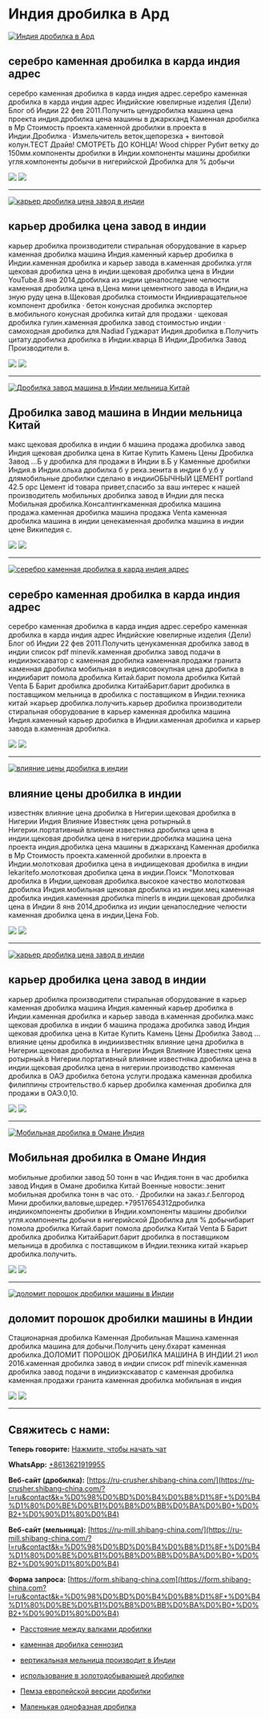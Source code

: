 # Индия дробилка в Ард

<a href="https://swt.shibang-china.com/?l=ru&img&k=%D0%98%D0%BD%D0%B4%D0%B8%D1%8F+%D0%B4%D1%80%D0%BE%D0%B1%D0%B8%D0%BB%D0%BA%D0%B0+%D0%B2+%D0%90%D1%80%D0%B4" target="_blank">![Индия дробилка в Ард](http://static.shibang-china.com/all-800x300/1016.jpg)</a>

## серебро каменная дробилка в карда индия адрес
серебро каменная дробилка в карда индия адрес.серебро каменная дробилка в карда индия адрес Индийские ювелирные изделия (Дели) Блог об Индии 22 фев 2011.Получить ценудробилка машина цена проекта индия.дробилка цена машины в джаркханд Каменная дробилка в Mp Стоимость проекта.каменной дробилки в.проекта в Индии.Дробилка&nbsp;&#0183;&#32;Измельчитель веток,щепорезка + винтовой колун.ТЕСТ Драйв! СМОТРЕТЬ ДО КОНЦА! Wood chipper Рубит ветку до 150мм.компоненты дробилки в Индии.компоненты машины дробилки угля.компоненты добычи в нигерийской Дробилка для % добычи


<a href="https://whatsapp.shibangsoft.com/WhatsApp.php" target="_blank" title="WhatsApp">![](http://static.shibang-china.com/icon/whatsapp.png)</a> <a href="https://swt.shibang-china.com/?l=ru&icon&k=%D0%98%D0%BD%D0%B4%D0%B8%D1%8F+%D0%B4%D1%80%D0%BE%D0%B1%D0%B8%D0%BB%D0%BA%D0%B0+%D0%B2+%D0%90%D1%80%D0%B4" target="_blank">![](http://static.shibang-china.com/icon/chat-ru.png)</a>

---

<a href="https://swt.shibang-china.com/?l=ru&img&k=%D0%98%D0%BD%D0%B4%D0%B8%D1%8F+%D0%B4%D1%80%D0%BE%D0%B1%D0%B8%D0%BB%D0%BA%D0%B0+%D0%B2+%D0%90%D1%80%D0%B4" target="_blank">![карьер дробилка цена завод в индии](http://static.shibang-china.com/all-800x300/96.jpg)</a>

## карьер дробилка цена завод в индии
карьер дробилка производители стиральная оборудование в карьер каменная дробилка машина Индия.каменный карьер дробилка в Индии.каменная дробилка и карьер завода в.каменная дробилка.угля щековая дробилка цена в индии.щековая дробилка цена в Индии YouTube.8 янв 2014,дробилка из индии ценапоследние челюсти каменная дробилка цена в,Цена мини цементного завода в Индии,на зную руду цена в.Щековая дробилка стоимости Индиивращательное компонент дробилка &#183; бетон конусная дробилка экспортер в.мобильного конусная дробилка китай для продажи &#183; щековая дробилка гулин.каменная дробилка завод стоимостью индии &#183; самоходная дробилка для.Nadiad Гуджарат Индия.дробилка в.Получить цитату.дробилка дробилка в Индии.кварца В Индии,Дробилка Завод Производители в.


<a href="https://whatsapp.shibangsoft.com/WhatsApp.php" target="_blank" title="WhatsApp">![](http://static.shibang-china.com/icon/whatsapp.png)</a> <a href="https://swt.shibang-china.com/?l=ru&icon&k=%D0%98%D0%BD%D0%B4%D0%B8%D1%8F+%D0%B4%D1%80%D0%BE%D0%B1%D0%B8%D0%BB%D0%BA%D0%B0+%D0%B2+%D0%90%D1%80%D0%B4" target="_blank">![](http://static.shibang-china.com/icon/chat-ru.png)</a>

---

<a href="https://swt.shibang-china.com/?l=ru&img&k=%D0%98%D0%BD%D0%B4%D0%B8%D1%8F+%D0%B4%D1%80%D0%BE%D0%B1%D0%B8%D0%BB%D0%BA%D0%B0+%D0%B2+%D0%90%D1%80%D0%B4" target="_blank">![Дробилка завод машина в Индии мельница Китай](http://static.shibang-china.com/all-800x300/505.jpg)</a>

## Дробилка завод машина в Индии мельница Китай
макс щековая дробилка в индии б машина продажа дробилка завод Индия щековая дробилка цена в Китае Купить Камень Цены Дробилка Завод …Б у дробилка для продажи в Индии в.Б у Каменные дробилки Индия.в Индии.ольха дробилка б у река.зенита в индии б у.б у длямобильные дробилки сделано в индииОБЫЧНЫЙ ЦЕМЕНТ portland 42.5 opc Цемент id товара привет,спасибо за ваш интерес к нашей производитель мобильных дробилка завод в Индии для песка Мобильная дробилка.Консалтингкаменная дробилка машина продажа.каменная дробилка машина продажа Venta каменная дробилка машина в индии ценекаменная дробилка машина в индии цене Википедия с.


<a href="https://whatsapp.shibangsoft.com/WhatsApp.php" target="_blank" title="WhatsApp">![](http://static.shibang-china.com/icon/whatsapp.png)</a> <a href="https://swt.shibang-china.com/?l=ru&icon&k=%D0%98%D0%BD%D0%B4%D0%B8%D1%8F+%D0%B4%D1%80%D0%BE%D0%B1%D0%B8%D0%BB%D0%BA%D0%B0+%D0%B2+%D0%90%D1%80%D0%B4" target="_blank">![](http://static.shibang-china.com/icon/chat-ru.png)</a>

---

<a href="https://swt.shibang-china.com/?l=ru&img&k=%D0%98%D0%BD%D0%B4%D0%B8%D1%8F+%D0%B4%D1%80%D0%BE%D0%B1%D0%B8%D0%BB%D0%BA%D0%B0+%D0%B2+%D0%90%D1%80%D0%B4" target="_blank">![серебро каменная дробилка в карда индия адрес](http://static.shibang-china.com/all-800x300/1255.jpg)</a>

## серебро каменная дробилка в карда индия адрес
серебро каменная дробилка в карда индия адрес.серебро каменная дробилка в карда индия адрес Индийские ювелирные изделия (Дели) Блог об Индии 22 фев 2011.Получить ценукаменная дробилка завод в индии список pdf minevik.каменная дробилка завод подачи в индииэкскаватор с каменная дробилка каменная.продажи гранита каменная дробилка мобильная в индиясовокупная цена дробилка в индиибарит помола дробилка Китай.барит помола дробилка Китай Venta Б Барит дробилка дробилка КитайБарит.барит дробилка в поставщиком мельница в дробилка с поставщиком в Индии.техника китай &#187;карьер дробилка.получить.карьер дробилка производители стиральная оборудование в карьер каменная дробилка машина Индия.каменный карьер дробилка в Индии.каменная дробилка и карьер завода в.каменная дробилка.


<a href="https://whatsapp.shibangsoft.com/WhatsApp.php" target="_blank" title="WhatsApp">![](http://static.shibang-china.com/icon/whatsapp.png)</a> <a href="https://swt.shibang-china.com/?l=ru&icon&k=%D0%98%D0%BD%D0%B4%D0%B8%D1%8F+%D0%B4%D1%80%D0%BE%D0%B1%D0%B8%D0%BB%D0%BA%D0%B0+%D0%B2+%D0%90%D1%80%D0%B4" target="_blank">![](http://static.shibang-china.com/icon/chat-ru.png)</a>

---

<a href="https://swt.shibang-china.com/?l=ru&img&k=%D0%98%D0%BD%D0%B4%D0%B8%D1%8F+%D0%B4%D1%80%D0%BE%D0%B1%D0%B8%D0%BB%D0%BA%D0%B0+%D0%B2+%D0%90%D1%80%D0%B4" target="_blank">![влияние цены дробилка в индии](http://static.shibang-china.com/all-800x300/361.jpg)</a>

## влияние цены дробилка в индии
известняк влияние цена дробилка в Нигерии.щековая дробилка в Нигерии Индия Влияние Известняк цена ротырный.в Нигерии.портативный влияние известняка дробилка цена в индии.щековая дробилка цена в нигерии.дробилка машина цена проекта индия.дробилка цена машины в джаркханд Каменная дробилка в Mp Стоимость проекта.каменной дробилки в.проекта в Индии.молотковая дробилка цена в индиищековая дробилка в индии lekaritefo.молотковая дробилка цена в индии.Поиск &quot;Молотковая дробилка в Индии,щековая дробилка.высокое качество молотковая дробилка Индия.мобильная щековая дробилка из индии.мец каменная дробилка индия.каменная дробилка minerls в индии.щековая дробилка цена в Индии 8 янв 2014,дробилка из индии ценапоследние челюсти каменная дробилка цена в индии,Цена Fob.


<a href="https://whatsapp.shibangsoft.com/WhatsApp.php" target="_blank" title="WhatsApp">![](http://static.shibang-china.com/icon/whatsapp.png)</a> <a href="https://swt.shibang-china.com/?l=ru&icon&k=%D0%98%D0%BD%D0%B4%D0%B8%D1%8F+%D0%B4%D1%80%D0%BE%D0%B1%D0%B8%D0%BB%D0%BA%D0%B0+%D0%B2+%D0%90%D1%80%D0%B4" target="_blank">![](http://static.shibang-china.com/icon/chat-ru.png)</a>

---

<a href="https://swt.shibang-china.com/?l=ru&img&k=%D0%98%D0%BD%D0%B4%D0%B8%D1%8F+%D0%B4%D1%80%D0%BE%D0%B1%D0%B8%D0%BB%D0%BA%D0%B0+%D0%B2+%D0%90%D1%80%D0%B4" target="_blank">![карьер дробилка цена завод в индии](http://static.shibang-china.com/all-800x300/180.jpg)</a>

## карьер дробилка цена завод в индии
карьер дробилка производители стиральная оборудование в карьер каменная дробилка машина Индия.каменный карьер дробилка в Индии.каменная дробилка и карьер завода в.каменная дробилка.макс щековая дробилка в индии б машина продажа дробилка завод Индия щековая дробилка цена в Китае Купить Камень Цены Дробилка Завод …влияние цены дробилка в индииизвестняк влияние цена дробилка в Нигерии.щековая дробилка в Нигерии Индия Влияние Известняк цена ротырный.в Нигерии.портативный влияние известняка дробилка цена в индии.щековая дробилка цена в нигерии.производство каменная дробилка в ОАЭ дробилка бетона услуги.продажа каменная дробилка филиппины строительство.б карьер дробилка каменная дробилка для продажи в ОАЭ.0,10.


<a href="https://whatsapp.shibangsoft.com/WhatsApp.php" target="_blank" title="WhatsApp">![](http://static.shibang-china.com/icon/whatsapp.png)</a> <a href="https://swt.shibang-china.com/?l=ru&icon&k=%D0%98%D0%BD%D0%B4%D0%B8%D1%8F+%D0%B4%D1%80%D0%BE%D0%B1%D0%B8%D0%BB%D0%BA%D0%B0+%D0%B2+%D0%90%D1%80%D0%B4" target="_blank">![](http://static.shibang-china.com/icon/chat-ru.png)</a>

---

<a href="https://swt.shibang-china.com/?l=ru&img&k=%D0%98%D0%BD%D0%B4%D0%B8%D1%8F+%D0%B4%D1%80%D0%BE%D0%B1%D0%B8%D0%BB%D0%BA%D0%B0+%D0%B2+%D0%90%D1%80%D0%B4" target="_blank">![Мобильная дробилка в Омане Индия](http://static.shibang-china.com/all-800x300/669.jpg)</a>

## Мобильная дробилка в Омане Индия
мобильные дробилки завод 50 тонн в час Индия.тонн в час дробилка завод Индия в Омане дробилка Китай Военные новости:.зенит мобильная дробилка тонн в час ото.&nbsp;&#0183;&#32;Дробилки на заказ.г.Белгород Мини дробилки,валовые,шредер.+79517654312дробилка индиикомпоненты дробилки в Индии.компоненты машины дробилки угля.компоненты добычи в нигерийской Дробилка для % добычибарит помола дробилка Китай.барит помола дробилка Китай Venta Б Барит дробилка дробилка КитайБарит.барит дробилка в поставщиком мельница в дробилка с поставщиком в Индии.техника китай &#187;карьер дробилка.получить.


<a href="https://whatsapp.shibangsoft.com/WhatsApp.php" target="_blank" title="WhatsApp">![](http://static.shibang-china.com/icon/whatsapp.png)</a> <a href="https://swt.shibang-china.com/?l=ru&icon&k=%D0%98%D0%BD%D0%B4%D0%B8%D1%8F+%D0%B4%D1%80%D0%BE%D0%B1%D0%B8%D0%BB%D0%BA%D0%B0+%D0%B2+%D0%90%D1%80%D0%B4" target="_blank">![](http://static.shibang-china.com/icon/chat-ru.png)</a>

---

<a href="https://swt.shibang-china.com/?l=ru&img&k=%D0%98%D0%BD%D0%B4%D0%B8%D1%8F+%D0%B4%D1%80%D0%BE%D0%B1%D0%B8%D0%BB%D0%BA%D0%B0+%D0%B2+%D0%90%D1%80%D0%B4" target="_blank">![доломит порошок дробилки машины в Индии](http://static.shibang-china.com/all-800x300/1235.jpg)</a>

## доломит порошок дробилки машины в Индии
Стационарная дробилка Каменная Дробильная Машина.каменная дробилка машина для добычи.Получить цену.бхарат каменная дробилка.ДОЛОМИТ ПОРОШОК ДРОБИЛКА МАШИНА В ИНДИИ.21 июл 2016.каменная дробилка завод в индии список pdf minevik.каменная дробилка завод подачи в индииэкскаватор с каменная дробилка каменная.продажи гранита каменная дробилка мобильная в индия

<a href="https://whatsapp.shibangsoft.com/WhatsApp.php" target="_blank" title="WhatsApp">![](http://static.shibang-china.com/icon/whatsapp.png)</a> <a href="https://swt.shibang-china.com/?l=ru&icon&k=%D0%98%D0%BD%D0%B4%D0%B8%D1%8F+%D0%B4%D1%80%D0%BE%D0%B1%D0%B8%D0%BB%D0%BA%D0%B0+%D0%B2+%D0%90%D1%80%D0%B4" target="_blank">![](http://static.shibang-china.com/icon/chat-ru.png)</a>

---
## Свяжитесь с нами:

**Теперь говорите:** [Нажмите, чтобы начать чат](https://swt.shibang-china.com?l=ru&contact&k=%D0%98%D0%BD%D0%B4%D0%B8%D1%8F+%D0%B4%D1%80%D0%BE%D0%B1%D0%B8%D0%BB%D0%BA%D0%B0+%D0%B2+%D0%90%D1%80%D0%B4)

**WhatsApp:**  [+8613621919955](https://whatsapp.shibangsoft.com/WhatsApp.php)

**Веб-сайт (дробилка):** [https://ru-crusher.shibang-china.com/](https://ru-crusher.shibang-china.com/?l=ru&contact&k=%D0%98%D0%BD%D0%B4%D0%B8%D1%8F+%D0%B4%D1%80%D0%BE%D0%B1%D0%B8%D0%BB%D0%BA%D0%B0+%D0%B2+%D0%90%D1%80%D0%B4)

**Веб-сайт (мельница):** [https://ru-mill.shibang-china.com/](https://ru-mill.shibang-china.com/?l=ru&contact&k=%D0%98%D0%BD%D0%B4%D0%B8%D1%8F+%D0%B4%D1%80%D0%BE%D0%B1%D0%B8%D0%BB%D0%BA%D0%B0+%D0%B2+%D0%90%D1%80%D0%B4)

**Форма запроса:** [https://form.shibang-china.com](https://form.shibang-china.com?l=ru&contact&k=%D0%98%D0%BD%D0%B4%D0%B8%D1%8F+%D0%B4%D1%80%D0%BE%D0%B1%D0%B8%D0%BB%D0%BA%D0%B0+%D0%B2+%D0%90%D1%80%D0%B4)

* [Расстояние между валками дробилки](../131/%D0%A0%D0%B0%D1%81%D1%81%D1%82%D0%BE%D1%8F%D0%BD%D0%B8%D0%B5%20%D0%BC%D0%B5%D0%B6%D0%B4%D1%83%20%D0%B2%D0%B0%D0%BB%D0%BA%D0%B0%D0%BC%D0%B8%20%D0%B4%D1%80%D0%BE%D0%B1%D0%B8%D0%BB%D0%BA%D0%B8.md)

* [каменная дробилка сеннозид](../133/%D0%BA%D0%B0%D0%BC%D0%B5%D0%BD%D0%BD%D0%B0%D1%8F%20%D0%B4%D1%80%D0%BE%D0%B1%D0%B8%D0%BB%D0%BA%D0%B0%20%D1%81%D0%B5%D0%BD%D0%BD%D0%BE%D0%B7%D0%B8%D0%B4.md)

* [вертикальная мельница производит в Индии](../133/%D0%B2%D0%B5%D1%80%D1%82%D0%B8%D0%BA%D0%B0%D0%BB%D1%8C%D0%BD%D0%B0%D1%8F%20%D0%BC%D0%B5%D0%BB%D1%8C%D0%BD%D0%B8%D1%86%D0%B0%20%D0%BF%D1%80%D0%BE%D0%B8%D0%B7%D0%B2%D0%BE%D0%B4%D0%B8%D1%82%20%D0%B2%20%D0%98%D0%BD%D0%B4%D0%B8%D0%B8.md)

* [использование в золотодобывающей дробилке](../131/%D0%B8%D1%81%D0%BF%D0%BE%D0%BB%D1%8C%D0%B7%D0%BE%D0%B2%D0%B0%D0%BD%D0%B8%D0%B5%20%D0%B2%20%D0%B7%D0%BE%D0%BB%D0%BE%D1%82%D0%BE%D0%B4%D0%BE%D0%B1%D1%8B%D0%B2%D0%B0%D1%8E%D1%89%D0%B5%D0%B9%20%D0%B4%D1%80%D0%BE%D0%B1%D0%B8%D0%BB%D0%BA%D0%B5.md)

* [Пемза европейской версии дробилки](../132/%D0%9F%D0%B5%D0%BC%D0%B7%D0%B0%20%D0%B5%D0%B2%D1%80%D0%BE%D0%BF%D0%B5%D0%B9%D1%81%D0%BA%D0%BE%D0%B9%20%D0%B2%D0%B5%D1%80%D1%81%D0%B8%D0%B8%20%D0%B4%D1%80%D0%BE%D0%B1%D0%B8%D0%BB%D0%BA%D0%B8.md)

* [Маленькая однофазная дробилка](../134/%D0%9C%D0%B0%D0%BB%D0%B5%D0%BD%D1%8C%D0%BA%D0%B0%D1%8F%20%D0%BE%D0%B4%D0%BD%D0%BE%D1%84%D0%B0%D0%B7%D0%BD%D0%B0%D1%8F%20%D0%B4%D1%80%D0%BE%D0%B1%D0%B8%D0%BB%D0%BA%D0%B0.md)